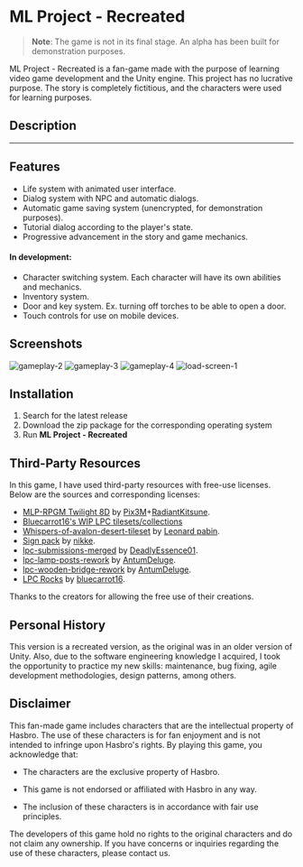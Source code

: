 # ML Project - Recreated

> **Note**: The game is not in its final stage. An alpha has been built for demonstration purposes.

ML Project - Recreated is a fan-game made with the purpose of learning video game development and the Unity engine. This project has no lucrative purpose. The story is completely fictitious, and the characters were used for learning purposes.

## Description

---


## Features
- Life system with animated user interface.
- Dialog system with NPC and automatic dialogs.
- Automatic game saving system (unencrypted, for demonstration purposes).
- Tutorial dialog according to the player's state.
- Progressive advancement in the story and game mechanics.

#### In development:
- Character switching system. Each character will have its own abilities and mechanics.
- Inventory system.
- Door and key system. Ex. turning off torches to be able to open a door.
- Touch controls for use on mobile devices.

## Screenshots

![gameplay-2](https://drive.google.com/uc?export=view&id=1NFSIse0T3s0LdLRv0EL_nTAHAWby-93z)
![gameplay-3](https://drive.google.com/uc?export=view&id=1euyBjHoZ10ZB1x9j6grUqlsIEa-DREXg)
![gameplay-4](https://drive.google.com/uc?export=view&id=1ssukij1C51siESA1TGAhm8MHxDDgrFyN)
![load-screen-1](https://drive.google.com/uc?export=view&id=1peok83IFFyuRsALP3boW3u1de-_7DcNe)

## Installation

1. Search for the latest release
2. Download the zip package for the corresponding operating system
3. Run **ML Project - Recreated**

## Third-Party Resources

In this game, I have used third-party resources with free-use licenses. Below are the sources and corresponding licenses:

- [MLP-RPGM Twilight 8D](https://www.deviantart.com/nyaseiru/art/MLP-RPGM-Twilight-8D-by-Pix3M-RadiantKitsune-480539902) by [Pix3M](https://www.deviantart.com/pix3m)+[RadiantKitsune](https://radiantkitsune.deviantart.com/).
- [Bluecarrot16's WIP LPC tilesets/collections](https://lpc.opengameart.org/forumtopic/bluecarrot16s-wip-lpc-tilesetscollections)
- [Whispers-of-avalon-desert-tileset](https://opengameart.org/content/whispers-of-avalon-desert-tileset) by [Leonard pabin](https://opengameart.org/users/leonard-pabin).
- [Sign pack](https://opengameart.org/content/sign-pack) by [nikke](https://opengameart.org/users/nikke).
- [lpc-submissions-merged](https://opengameart.org/content/lpc-submissions-merged) by [DeadlyEssence01](https://opengameart.org/users/deadlyessence01).
- [lpc-lamp-posts-rework](https://opengameart.org/content/lpc-lamp-posts-rework) by [AntumDeluge](https://opengameart.org/users/antumdeluge).
- [lpc-wooden-bridge-rework](https://opengameart.org/content/lpc-wooden-bridge-rework) by [AntumDeluge](https://opengameart.org/users/antumdeluge).
- [LPC Rocks](https://opengameart.org/content/lpc-rocks) by [bluecarrot16](https://opengameart.org/users/bluecarrot16).

Thanks to the creators for allowing the free use of their creations.

## Personal History

This version is a recreated version, as the original was in an older version of Unity. Also, due to the software engineering knowledge I acquired, I took the opportunity to practice my new skills: maintenance, bug fixing, agile development methodologies, design patterns, among others.

## Disclaimer

This fan-made game includes characters that are the intellectual property of Hasbro. The use of these characters is for fan enjoyment and is not intended to infringe upon Hasbro's rights. By playing this game, you acknowledge that:
- The characters are the exclusive property of Hasbro.

- This game is not endorsed or affiliated with Hasbro in any way.
- The inclusion of these characters is in accordance with fair use principles.

The developers of this game hold no rights to the original characters and do not claim any ownership. If you have concerns or inquiries regarding the use of these characters, please contact us.


